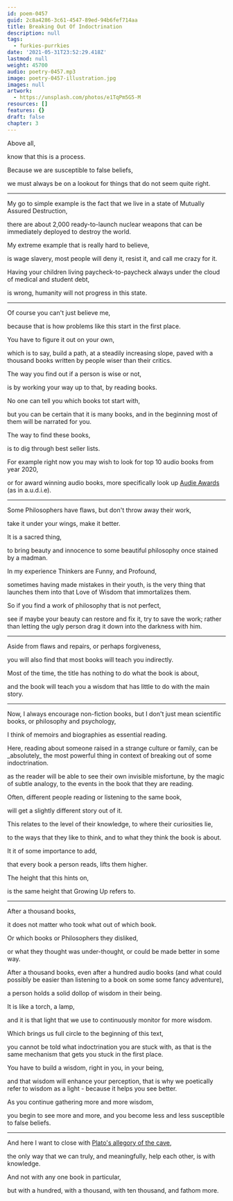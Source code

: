 ```yaml
---
id: poem-0457
guid: 2c8a4286-3c61-4547-89ed-94b6fef714aa
title: Breaking Out Of Indoctrination
description: null
tags:
  - furkies-purrkies
date: '2021-05-31T23:52:29.418Z'
lastmod: null
weight: 45700
audio: poetry-0457.mp3
image: poetry-0457-illustration.jpg
images: null
artwork:
  - https://unsplash.com/photos/e1TqPm5G5-M
resources: []
features: {}
draft: false
chapter: 3
---
```


Above all,

know that this is a process.

Because we are susceptible to false beliefs,

we must always be on a lookout for things that do not seem quite right.

---

My go to simple example is the fact that we live in a state of Mutually Assured Destruction,

there are about 2,000 ready-to-launch nuclear weapons that can be immediately deployed to destroy the world.

My extreme example that is really hard to believe,

is wage slavery, most people will deny it, resist it, and call me crazy for it.

Having your children living paycheck-to-paycheck always under the cloud of medical and student debt,

is wrong, humanity will not progress in this state.

---

Of course you can't just believe me,

because that is how problems like this start in the first place.

You have to figure it out on your own,

which is to say, build a path, at a steadily increasing slope, paved with a thousand books written by people wiser than their critics.

The way you find out if a person is wise or not,

is by working your way up to that, by reading books.

No one can tell you which books tot start with,

but you can be certain that it is many books, and in the beginning most of them will be narrated for you.

The way to find these books,

is to dig through best seller lists.

For example right now you may wish to look for top 10 audio books from year 2020,

or for award winning audio books, more specifically look up [Audie Awards](https://en.wikipedia.org/wiki/Audie_Award) (as in a.u.d.i.e).

---

Some Philosophers have flaws, but don't throw away their work,

take it under your wings, make it better.

It is a sacred thing,

to bring beauty and innocence to some beautiful philosophy once stained by a madman.

In my experience Thinkers are Funny, and Profound,

sometimes having made mistakes in their youth, is the very thing that launches them into that Love of Wisdom that immortalizes them.

So if you find a work of philosophy that is not perfect,

see if maybe your beauty can restore and fix it, try to save the work; rather than letting the ugly person drag it down into the darkness with him.

---

Aside from flaws and repairs, or perhaps forgiveness,

you will also find that most books will teach you indirectly.

Most of the time, the title has nothing to do what the book is about,

and the book will teach you a wisdom that has little to do with the main story.

---

Now, I always encourage non-fiction books, but I don't just mean scientific books, or philosophy and psychology,

I think of memoirs and biographies as essential reading.

Here, reading about someone raised in a strange culture or family, can be \_absolutely\_ the most powerful thing in context of breaking out of some indoctrination.

as the reader will be able to see their own invisible misfortune, by the magic of subtle analogy, to the events in the book that they are reading.

Often, different people reading or listening to the same book,

will get a slightly different story out of it.

This relates to the level of their knowledge, to where their curiosities lie,

to the ways that they like to think, and to what they think the book is about.

It it of some importance to add,

that every book a person reads, lifts them higher.

The height that this hints on,

is the same height that Growing Up refers to.

---

After a thousand books,

it does not matter who took what out of which book.

Or which books or Philosophers they disliked,

or what they thought was under-thought, or could be made better in some way.

After a thousand books, even after a hundred audio books (and what could possibly be easier than listening to a book on some some fancy adventure),

a person holds a solid dollop of wisdom in their being.

It is like a torch, a lamp,

and it is that light that we use to continuously monitor for more wisdom.

Which brings us full circle to the beginning of this text,

you cannot be told what indoctrination you are stuck with, as that is the same mechanism that gets you stuck in the first place.

You have to build a wisdom, right in you, in your being,

and that wisdom will enhance your perception, that is why we poetically refer to wisdom as a light - because it helps you see better.

As you continue gathering more and more wisdom,

you begin to see more and more, and you become less and less susceptible to false beliefs.

---

And here I want to close with [Plato's allegory of the cave](https://www.youtube.com/watch?v=UQfRdl3GTw4),

the only way that we can truly, and meaningfully, help each other, is with knowledge.

And not with any one book in particular,

but with a hundred, with a thousand, with ten thousand, and fathom more.
